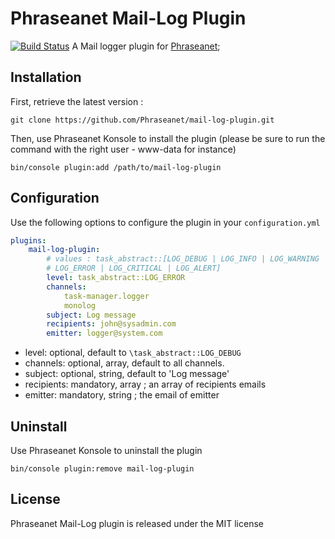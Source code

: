 # Phraseanet Mail-Log Plugin

[![Build Status](https://travis-ci.org/Phraseanet/mail-log-plugin.png?branch=master)](https://travis-ci.org/Phraseanet/mail-log-plugin)
A Mail logger plugin for [Phraseanet](https://github.com/alchemy-fr/Phraseanet);

## Installation

First, retrieve the latest version :

```
git clone https://github.com/Phraseanet/mail-log-plugin.git
```

Then, use Phraseanet Konsole to install the plugin (please be sure to run
the command with the right user - www-data for instance)

```
bin/console plugin:add /path/to/mail-log-plugin
```

## Configuration

Use the following options to configure the plugin in your `configuration.yml`

```yaml
plugins:
    mail-log-plugin:
        # values : task_abstract::[LOG_DEBUG | LOG_INFO | LOG_WARNING |
        # LOG_ERROR | LOG_CRITICAL | LOG_ALERT]
        level: task_abstract::LOG_ERROR
        channels:
            task-manager.logger
            monolog
        subject: Log message
        recipients: john@sysadmin.com
        emitter: logger@system.com
```

 - level: optional, default to `\task_abstract::LOG_DEBUG`
 - channels: optional, array, default to all channels.
 - subject: optional, string, default to 'Log message'
 - recipients: mandatory, array ; an array of recipients emails
 - emitter: mandatory, string ; the email of emitter

## Uninstall

Use Phraseanet Konsole to uninstall the plugin

```
bin/console plugin:remove mail-log-plugin
```

## License

Phraseanet Mail-Log plugin is released under the MIT license
